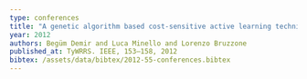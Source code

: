 ```yaml
---
type: conferences
title: "A genetic algorithm based cost-sensitive active learning technique for classification of remote sensing images"
year: 2012
authors: Begüm Demir and Luca Minello and Lorenzo Bruzzone
published_at: TyWRRS. IEEE, 153–158, 2012
bibtex: /assets/data/bibtex/2012-55-conferences.bibtex 
---
```

